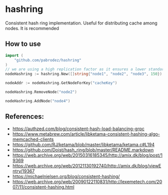 # hashring
Consistent hash ring implementation. Useful for distributing cache among nodes. It is recommended 
## How to use

```go
import (
    "github.com/pabrodez/hashring"
)
// we are using a high replication factor as it ensures a lower standard deviation of the distribution of keys among nodes
nodeHashring := hashring.New([]string{"node1", "node2", "node3", 150})

nodeAddr := nodeHashring.GetNodeForKey("cacheKey")

nodeHashring.RemoveNode("node2")

nodeHashring.AddNode("node4")

```

## References:
- https://authzed.com/blog/consistent-hash-load-balancing-grpc
- https://www.metabrew.com/article/libketama-consistent-hashing-algo-memcached-clients
- https://github.com/RJ/ketama/blob/master/libketama/ketama.c#L194
- https://github.com/Doist/hash_ring/blob/master/README.markdown
- https://web.archive.org/web/20150316185345/http://amix.dk/blog/post/19369
- https://web.archive.org/web/20121130192740/http://amix.dk/blog/viewEntry/19367
- https://michaelnielsen.org/blog/consistent-hashing/
- https://web.archive.org/web/20090122110831/http://lexemetech.com/2007/11/consistent-hashing.html
